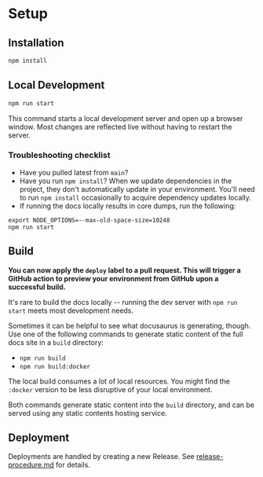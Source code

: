 # Setup

## Installation

```bash
npm install
```

## Local Development

```bash
npm run start
```

This command starts a local development server and open up a browser window. Most changes are reflected live without having to restart the server.

### Troubleshooting checklist

- Have you pulled latest from `main`?
- Have you run `npm install`? When we update dependencies in the project, they don't automatically update in your environment. You'll need to run `npm install` occasionally to acquire dependency updates locally.
- If running the docs locally results in core dumps, run the following:

```
export NODE_OPTIONS=--max-old-space-size=10248
npm run start
```

## Build

**You can now apply the `deploy` label to a pull request. This will trigger a GitHub action to preview your environment from GitHub upon a successful build.**

It's rare to build the docs locally -- running the dev server with `npm run start` meets most development needs.

Sometimes it can be helpful to see what docusaurus is generating, though. Use one of the following commands to generate static content of the full docs site in a `build` directory:

- `npm run build`
- `npm run build:docker`

The local build consumes a lot of local resources. You might find the `:docker` version to be less disruptive of your local environment.

Both commands generate static content into the `build` directory, and can be served using any static contents hosting service.

## Deployment

Deployments are handled by creating a new Release. See [release-procedure.md](/howtos/release-procedure.md) for details.
